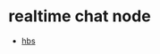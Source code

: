# realtime chat node

- [hbs](https://stackabuse.com/guide-to-handlebars-templating-engine-for-node)
